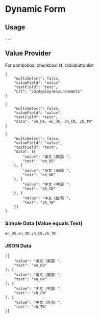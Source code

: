 # Dynamic Form
  
## Usage
  
    ...

## Value Provider
  
For combobox, checkboxlist, radiobuttonlist
  
    {
        "multiSelect": false,
        "valueField": "value",
        "textField": "text",
        "url": "cd/deploy/environments"
    }

    {
        "multiSelect": false,
        "valueField": "value",
        "textField": "text",
        "data": "en_US, en_UK, zh_CN, zh_TW"
    }

    {
        "multiSelect": false,
        "valueField": "value",
        "textField": "text",
        "data": [{
            "value": "英文（美国）",
            "text": "en_US"
        }, {
            "value": "英文（英国）",
            "text": "en_UK"
        }, {
            "value": "中文（中国）",
            "text": "zh_CN"
        }, {
            "value": "中文（台湾）",
            "text": "zh_TW"
        }]
    }

### Simple Data (Value equals Text)
  
`en_US,en_UK,zh_CN,zh_TW`  
  
### JSON Data
  
    [{
        "value": "英文（美国）",
        "text": "en_US"
    }, {
        "value": "英文（英国）",
        "text": "en_UK"
    }, {
        "value": "中文（中国）",
        "text": "zh_CN"
    }, {
        "value": "中文（台湾）",
        "text": "zh_TW"
    }]
